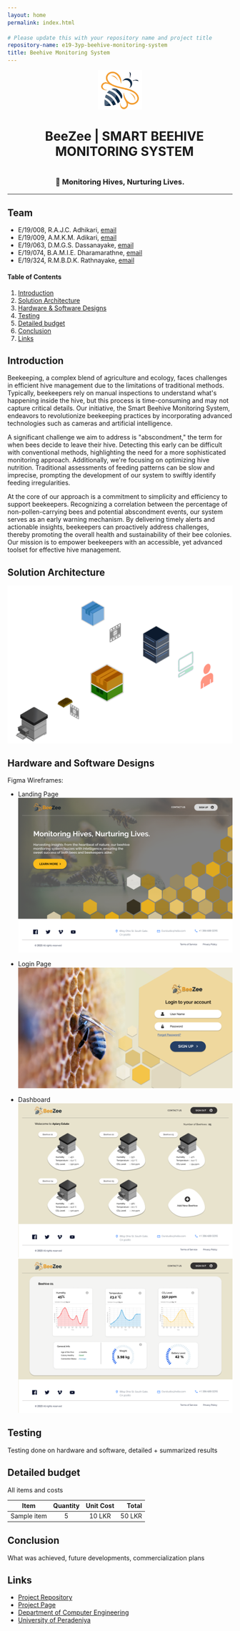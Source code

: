 ```yaml
---
layout: home
permalink: index.html

# Please update this with your repository name and project title
repository-name: e19-3yp-beehive-monitoring-system
title: Beehive Monitoring System
---
```


[comment]: # "This is the standard layout for the project, but you can clean this and use your own template"

<div align="center">
  <img src="/docs/images/BeeZee Logo.png" alt="PeraSwarm Modular Robot Logo" width="100">
  <h1 style="display: inline-block; margin-left: 20px;">BeeZee | SMART BEEHIVE MONITORING SYSTEM</h1>
  <h3>🐝 Monitoring Hives, Nurturing Lives.</h3>
</div>

---

## Team
-  E/19/008, R.A.J.C. Adhikari, [email](mailto:e19008@eng.pdn.ac.lk)
-  E/19/009, A.M.K.M. Adikari, [email](mailto:e19009@eng.pdn.ac.lk)
-  E/19/063, D.M.G.S. Dassanayake, [email](mailto:e19063@eng.pdn.ac.lk)
-  E/19/074, B.A.M.I.E. Dharamarathne, [email](mailto:e19074@eng.pdn.ac.lk)
-  E/19/324, R.M.B.D.K. Rathnayake, [email](mailto:e19324@eng.pdn.ac.lk)

<!-- Image (photo/drawing of the final hardware) should be here -->

<!-- This is a sample image, to show how to add images to your page. To learn more options, please refer [this](https://projects.ce.pdn.ac.lk/docs/faq/how-to-add-an-image/) -->

<!-- ![Sample Image](./images/sample.png) -->

#### Table of Contents
1. [Introduction](#introduction)
2. [Solution Architecture](#solution-architecture )
3. [Hardware & Software Designs](#hardware-and-software-designs)
4. [Testing](#testing)
5. [Detailed budget](#detailed-budget)
6. [Conclusion](#conclusion)
7. [Links](#links)

## Introduction

Beekeeping, a complex blend of agriculture and ecology, faces challenges in efficient hive management due to the limitations of traditional methods. Typically, beekeepers rely on manual inspections to understand what's happening inside the hive, but this process is time-consuming and may not capture critical details. Our initiative, the Smart Beehive Monitoring System, endeavors to revolutionize beekeeping practices by incorporating advanced technologies such as cameras and artificial intelligence.

A significant challenge we aim to address is "abscondment," the term for when bees decide to leave their hive. Detecting this early can be difficult with conventional methods, highlighting the need for a more sophisticated monitoring approach. Additionally, we're focusing on optimizing hive nutrition. Traditional assessments of feeding patterns can be slow and imprecise, prompting the development of our system to swiftly identify feeding irregularities.

At the core of our approach is a commitment to simplicity and efficiency to support beekeepers. Recognizing a correlation between the percentage of non-pollen-carrying bees and potential abscondment events, our system serves as an early warning mechanism. By delivering timely alerts and actionable insights, beekeepers can proactively address challenges, thereby promoting the overall health and sustainability of their bee colonies. Our mission is to empower beekeepers with an accessible, yet advanced toolset for effective hive management.


## Solution Architecture

<img src="images/Solution Architecture.png" alt="High Level Architecture">

## Hardware and Software Designs

Figma Wireframes:
- Landing Page
  <img src="images/Landing-Page.png" alt="Landing Page">

- Login Page
  <img src="images/Login-Page.png" alt="Login Page">

- Dashboard
  <img src="images/Dashboard.png" alt="Dashboard">
  <img src="images/Dashboard-02.png" alt="Dashboard">


## Testing

Testing done on hardware and software, detailed + summarized results

## Detailed budget

All items and costs

| Item          | Quantity  | Unit Cost  | Total  |
| ------------- |:---------:|:----------:|-------:|
| Sample item   | 5         | 10 LKR     | 50 LKR |

## Conclusion

What was achieved, future developments, commercialization plans

## Links

- [Project Repository](https://github.com/cepdnaclk/e19-3yp-beehive-monitoring-system)
- [Project Page](https://cepdnaclk.github.io/e19-3yp-beehive-monitoring-system)
- [Department of Computer Engineering](http://www.ce.pdn.ac.lk/)
- [University of Peradeniya](https://eng.pdn.ac.lk/)

[//]: # (Please refer this to learn more about Markdown syntax)
[//]: # (https://github.com/adam-p/markdown-here/wiki/Markdown-Cheatsheet)
